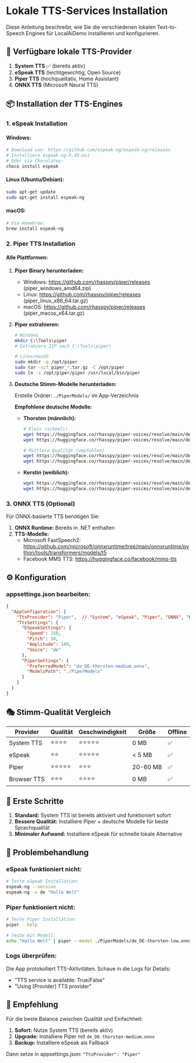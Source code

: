 # Lokale TTS-Services Installation

Diese Anleitung beschreibt, wie Sie die verschiedenen lokalen Text-to-Speech Engines für LocalAiDemo installieren und konfigurieren.

## 🎯 Verfügbare lokale TTS-Provider

1. **System TTS** ✅ (bereits aktiv)
2. **eSpeak TTS** (leichtgewichtig, Open Source)
3. **Piper TTS** (hochqualitativ, Home Assistant)
4. **ONNX TTS** (Microsoft Neural TTS)

## 📦 Installation der TTS-Engines

### 1. eSpeak Installation

#### Windows:
```bash
# Download von: https://github.com/espeak-ng/espeak-ng/releases
# Installiere espeak-ng-X.XX.msi
# Oder via Chocolatey:
choco install espeak
```

#### Linux (Ubuntu/Debian):
```bash
sudo apt-get update
sudo apt-get install espeak-ng
```

#### macOS:
```bash
# Via Homebrew:
brew install espeak-ng
```

### 2. Piper TTS Installation

#### Alle Plattformen:

1. **Piper Binary herunterladen:**
   - Windows: https://github.com/rhasspy/piper/releases (piper_windows_amd64.zip)
   - Linux: https://github.com/rhasspy/piper/releases (piper_linux_x86_64.tar.gz)
   - macOS: https://github.com/rhasspy/piper/releases (piper_macos_x64.tar.gz)

2. **Piper extrahieren:**
   ```bash
   # Windows
   mkdir C:\Tools\piper
   # Extrahiere ZIP nach C:\Tools\piper\
   
   # Linux/macOS
   sudo mkdir -p /opt/piper
   sudo tar -xzf piper_*.tar.gz -C /opt/piper
   sudo ln -s /opt/piper/piper /usr/local/bin/piper
   ```

3. **Deutsche Stimm-Modelle herunterladen:**
   
   Erstelle Ordner: `./PiperModels/` im App-Verzeichnis
   
   **Empfohlene deutsche Modelle:**
   - **Thorsten (männlich):** 
     ```bash
     # Klein (schnell)
     wget https://huggingface.co/rhasspy/piper-voices/resolve/main/de/de_DE/thorsten/low/de_DE-thorsten-low.onnx
     wget https://huggingface.co/rhasspy/piper-voices/resolve/main/de/de_DE/thorsten/low/de_DE-thorsten-low.onnx.json
     
     # Mittlere Qualität (empfohlen)
     wget https://huggingface.co/rhasspy/piper-voices/resolve/main/de/de_DE/thorsten/medium/de_DE-thorsten-medium.onnx
     wget https://huggingface.co/rhasspy/piper-voices/resolve/main/de/de_DE/thorsten/medium/de_DE-thorsten-medium.onnx.json
     ```
   
   - **Kerstin (weiblich):**
     ```bash
     wget https://huggingface.co/rhasspy/piper-voices/resolve/main/de/de_DE/kerstin/low/de_DE-kerstin-low.onnx
     wget https://huggingface.co/rhasspy/piper-voices/resolve/main/de/de_DE/kerstin/low/de_DE-kerstin-low.onnx.json
     ```

### 3. ONNX TTS (Optional)

Für ONNX-basierte TTS benötigen Sie:

1. **ONNX Runtime:** Bereits in .NET enthalten
2. **TTS-Modelle:** 
   - Microsoft FastSpeech2: https://github.com/microsoft/onnxruntime/tree/main/onnxruntime/python/tools/transformers/models/t5
   - Facebook MMS TTS: https://huggingface.co/facebook/mms-tts

## ⚙️ Konfiguration

### appsettings.json bearbeiten:

```json
{
  "AppConfiguration": {
    "TtsProvider": "Piper",  // "System", "eSpeak", "Piper", "ONNX", "Browser"
    "TtsSettings": {
      "ESpeakSettings": {
        "Speed": 150,
        "Pitch": 50,
        "Amplitude": 100,
        "Voice": "de"
      },
      "PiperSettings": {
        "PreferredModel": "de_DE-thorsten-medium.onnx",
        "ModelsPath": "./PiperModels"
      }
    }
  }
}
```

## 🎭 Stimm-Qualität Vergleich

| Provider | Qualität | Geschwindigkeit | Größe | Offline |
|----------|----------|----------------|-------|---------|
| System TTS | ⭐⭐⭐⭐ | ⭐⭐⭐⭐⭐ | 0 MB | ✅ |
| eSpeak | ⭐⭐ | ⭐⭐⭐⭐⭐ | < 5 MB | ✅ |
| Piper | ⭐⭐⭐⭐⭐ | ⭐⭐⭐ | 20-60 MB | ✅ |
| Browser TTS | ⭐⭐⭐ | ⭐⭐⭐⭐ | 0 MB | ✅ |

## 🚀 Erste Schritte

1. **Standard:** System TTS ist bereits aktiviert und funktioniert sofort
2. **Bessere Qualität:** Installiere Piper + deutsche Modelle für beste Sprachqualität
3. **Minimaler Aufwand:** Installiere eSpeak für schnelle lokale Alternative

## 🔧 Problembehandlung

### eSpeak funktioniert nicht:
```bash
# Teste eSpeak Installation:
espeak-ng --version
espeak-ng -v de "Hallo Welt"
```

### Piper funktioniert nicht:
```bash
# Teste Piper Installation:
piper --help

# Teste mit Modell:
echo "Hallo Welt" | piper --model ./PiperModels/de_DE-thorsten-low.onnx --output_file test.wav
```

### Logs überprüfen:
Die App protokolliert TTS-Aktivitäten. Schaue in die Logs für Details:
- "TTS service is available: True/False"
- "Using [Provider] TTS provider"

## 🎯 Empfehlung

Für die beste Balance zwischen Qualität und Einfachheit:

1. **Sofort:** Nutze System TTS (bereits aktiv)
2. **Upgrade:** Installiere Piper mit `de_DE-thorsten-medium.onnx`
3. **Backup:** Installiere eSpeak als Fallback

Dann setze in appsettings.json: `"TtsProvider": "Piper"`
